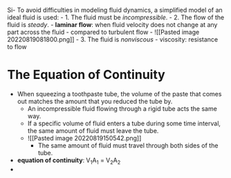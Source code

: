 Si- To avoid difficulties in modeling fluid dynamics, a simplified model of an ideal fluid is used:
	- 1. The fluid must be *incompressible*. 
	- 2. The flow of the fluid is *steady*.
		- **laminar flow**: when fluid velocity does not change at any part across the fluid
			- compared to turbulent flow
			- ![[Pasted image 20220819081800.png]]
	- 3. The fluid is *nonviscous*
		- viscosity: resistance to flow

# The Equation of Continuity
- When squeezing a toothpaste tube, the volume of the paste that comes out matches the amount that you reduced the tube by.
	- An incompressible fluid flowing through a rigid tube acts the same way.
	- If a specific volume of fluid enters a tube during some time interval, the same amount of fluid must leave the tube.
	- ![[Pasted image 20220819150542.png]]
		- The same amount of fluid must travel through both sides of the tube.
- **equation of continuity**: V<sub>1</sub>A<sub>1</sub> = V<sub>2</sub>A<sub>2</sub>
- 